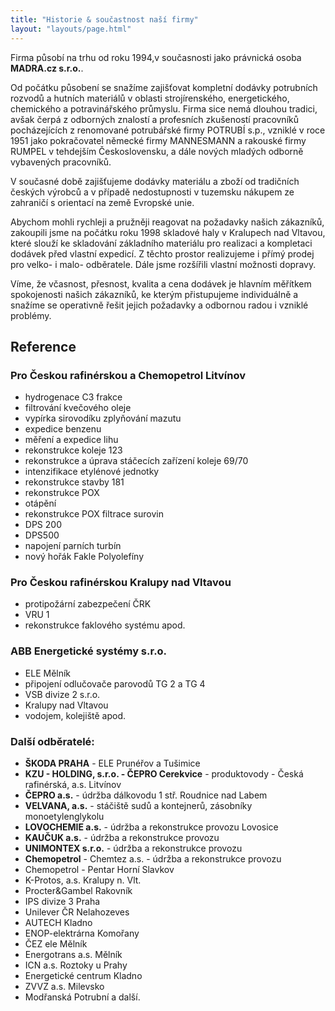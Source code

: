 ```yaml
---
title: "Historie & součastnost naší firmy"
layout: "layouts/page.html"
---
```


Firma působí na trhu od roku 1994,v současnosti jako právnická osoba **MADRA.cz s.r.o.**.

Od počátku působení se snažíme zajišťovat kompletní dodávky potrubních rozvodů a hutních materiálů v oblasti strojírenského, energetického, chemického a potravinářského průmyslu. Firma sice nemá dlouhou tradici, avšak čerpá z odborných znalostí a profesních zkušeností pracovníků pocházejících z renomované potrubářské firmy POTRUBÍ s.p., vzniklé v roce 1951 jako pokračovatel německé firmy MANNESMANN a rakouské firmy RUMPEL v tehdejším Československu, a dále nových mladých odborně vybavených pracovníků.

V současné době zajišťujeme dodávky materiálu a zboží od tradičních českých výrobců a v případě nedostupnosti v tuzemsku nákupem ze zahraničí s orientací na země Evropské unie.

Abychom mohli rychleji a pružněji reagovat na požadavky našich zákazníků, zakoupili jsme na počátku roku 1998 skladové haly v Kralupech nad Vltavou, které slouží ke skladování základního materiálu pro realizaci a kompletaci dodávek před vlastní expedicí. Z těchto prostor realizujeme i přímý prodej pro velko- i malo- odběratele. Dále jsme rozšířili vlastní možnosti dopravy.

Víme, že včasnost, přesnost, kvalita a cena dodávek je hlavním měřítkem spokojenosti našich zákazníků, ke kterým přistupujeme individuálně a snažíme se operativně řešit jejich požadavky a odbornou radou i vzniklé problémy.

## Reference

### Pro Českou rafinérskou a Chemopetrol Litvínov

-   hydrogenace C3 frakce
-   filtrování kvečového oleje
-   vypírka sirovodíku zplyňování mazutu
-   expedice benzenu
-   měření a expedice lihu
-   rekonstrukce koleje 123
-   rekonstrukce a úprava stáčecích zařízení koleje 69/70
-   intenzifikace etylénové jednotky
-   rekonstrukce stavby 181
-   rekonstrukce POX
-   otápění
-   rekonstrukce POX filtrace surovin
-   DPS 200
-   DPS500
-   napojení parních turbín
-   nový hořák Fakle Polyolefíny

### Pro Českou rafinérskou Kralupy nad Vltavou

-   protipožární zabezpečení ČRK
-   VRU 1
-   rekonstrukce faklového systému apod.

### ABB Energetické systémy s.r.o.

-   ELE Mělník
-   připojení odlučovače parovodů TG 2 a TG 4
-   VSB divize 2 s.r.o.
-   Kralupy nad Vltavou
-   vodojem, kolejiště apod.

### Další odběratelé:

-   **ŠKODA PRAHA** - ELE Prunéřov a Tušimice
-   **KZU - HOLDING, s.r.o. - ČEPRO Cerekvice** - produktovody - Česká rafinérská, a.s. Litvínov
-   **ČEPRO a.s.** - údržba dálkovodu 1 stř. Roudnice nad Labem
-   **VELVANA, a.s.** - stáčiště sudů a kontejnerů, zásobníky monoetylenglykolu
-   **LOVOCHEMIE a.s.** - údržba a rekonstrukce provozu Lovosice
-   **KAUČUK a.s.** - údržba a rekonstrukce provozu
-   **UNIMONTEX s.r.o.** - údržba a rekonstrukce provozu
-   **Chemopetrol** - Chemtez a.s. - údržba a rekonstrukce provozu
-   Chemopetrol - Pentar Horní Slavkov
-   K-Protos, a.s. Kralupy n. Vlt.
-   Procter&Gambel Rakovník
-   IPS divize 3 Praha
-   Unilever ČR Nelahozeves
-   AUTECH Kladno
-   ENOP-elektrárna Komořany
-   ČEZ ele Mělník
-   Energotrans a.s. Mělník
-   ICN a.s. Roztoky u Prahy
-   Energetické centrum Kladno
-   ZVVZ a.s. Milevsko
-   Modřanská Potrubní a další.
